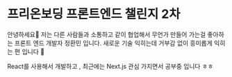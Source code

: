 # 프리온보딩 프론트엔드 챌린지 2차

안녕하세요🤗
저는 다른 사람들과 소통하고 같이 협업해서 무언가 만들어
가는걸 좋아하는 프론트 엔드 개발자 정환민 입니다.
새로운 기술 익히는데 거부감 없이 흥미롭게 익히는 편 입니다 🤩

React를 사용해서 개발하고 ,
최근에는 Next.js 관심 가지면서 공부중 입니다 ㅎㅎ
